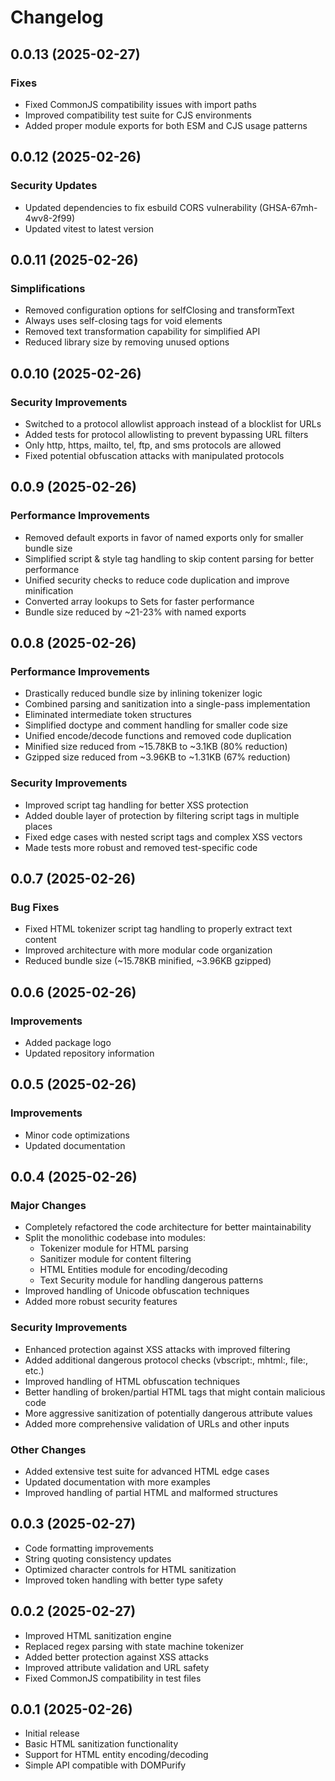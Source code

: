 # Changelog

## 0.0.13 (2025-02-27)

### Fixes
- Fixed CommonJS compatibility issues with import paths
- Improved compatibility test suite for CJS environments
- Added proper module exports for both ESM and CJS usage patterns

## 0.0.12 (2025-02-26)

### Security Updates
- Updated dependencies to fix esbuild CORS vulnerability (GHSA-67mh-4wv8-2f99)
- Updated vitest to latest version

## 0.0.11 (2025-02-26)

### Simplifications
- Removed configuration options for selfClosing and transformText
- Always uses self-closing tags for void elements
- Removed text transformation capability for simplified API
- Reduced library size by removing unused options

## 0.0.10 (2025-02-26)

### Security Improvements
- Switched to a protocol allowlist approach instead of a blocklist for URLs
- Added tests for protocol allowlisting to prevent bypassing URL filters
- Only http, https, mailto, tel, ftp, and sms protocols are allowed
- Fixed potential obfuscation attacks with manipulated protocols

## 0.0.9 (2025-02-26)

### Performance Improvements
- Removed default exports in favor of named exports only for smaller bundle size
- Simplified script & style tag handling to skip content parsing for better performance
- Unified security checks to reduce code duplication and improve minification
- Converted array lookups to Sets for faster performance
- Bundle size reduced by ~21-23% with named exports

## 0.0.8 (2025-02-26)

### Performance Improvements
- Drastically reduced bundle size by inlining tokenizer logic
- Combined parsing and sanitization into a single-pass implementation
- Eliminated intermediate token structures
- Simplified doctype and comment handling for smaller code size
- Unified encode/decode functions and removed code duplication
- Minified size reduced from ~15.78KB to ~3.1KB (80% reduction)
- Gzipped size reduced from ~3.96KB to ~1.31KB (67% reduction)

### Security Improvements
- Improved script tag handling for better XSS protection
- Added double layer of protection by filtering script tags in multiple places
- Fixed edge cases with nested script tags and complex XSS vectors
- Made tests more robust and removed test-specific code

## 0.0.7 (2025-02-26)

### Bug Fixes
- Fixed HTML tokenizer script tag handling to properly extract text content
- Improved architecture with more modular code organization
- Reduced bundle size (~15.78KB minified, ~3.96KB gzipped)

## 0.0.6 (2025-02-26)

### Improvements
- Added package logo
- Updated repository information

## 0.0.5 (2025-02-26)

### Improvements
- Minor code optimizations
- Updated documentation

## 0.0.4 (2025-02-26)

### Major Changes
- Completely refactored the code architecture for better maintainability
- Split the monolithic codebase into modules:
  - Tokenizer module for HTML parsing
  - Sanitizer module for content filtering
  - HTML Entities module for encoding/decoding
  - Text Security module for handling dangerous patterns
- Improved handling of Unicode obfuscation techniques
- Added more robust security features

### Security Improvements
- Enhanced protection against XSS attacks with improved filtering
- Added additional dangerous protocol checks (vbscript:, mhtml:, file:, etc.)
- Improved handling of HTML obfuscation techniques
- Better handling of broken/partial HTML tags that might contain malicious code
- More aggressive sanitization of potentially dangerous attribute values
- Added more comprehensive validation of URLs and other inputs

### Other Changes
- Added extensive test suite for advanced HTML edge cases
- Updated documentation with more examples
- Improved handling of partial HTML and malformed structures

## 0.0.3 (2025-02-27)

- Code formatting improvements
- String quoting consistency updates
- Optimized character controls for HTML sanitization
- Improved token handling with better type safety

## 0.0.2 (2025-02-27)

- Improved HTML sanitization engine
- Replaced regex parsing with state machine tokenizer
- Added better protection against XSS attacks
- Improved attribute validation and URL safety
- Fixed CommonJS compatibility in test files

## 0.0.1 (2025-02-26)

- Initial release
- Basic HTML sanitization functionality
- Support for HTML entity encoding/decoding
- Simple API compatible with DOMPurify